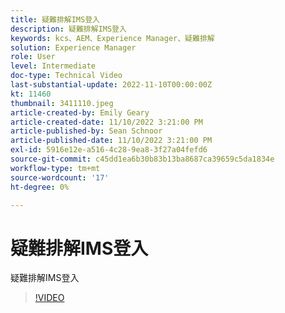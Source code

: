 ```yaml
---
title: 疑難排解IMS登入
description: 疑難排解IMS登入
keywords: kcs、AEM、Experience Manager、疑難排解
solution: Experience Manager
role: User
level: Intermediate
doc-type: Technical Video
last-substantial-update: 2022-11-10T00:00:00Z
kt: 11460
thumbnail: 3411110.jpeg
article-created-by: Emily Geary
article-created-date: 11/10/2022 3:21:00 PM
article-published-by: Sean Schnoor
article-published-date: 11/10/2022 3:21:00 PM
exl-id: 5916e12e-a516-4c28-9ea8-3f27a04fefd6
source-git-commit: c45dd1ea6b30b83b13ba8687ca39659c5da1834e
workflow-type: tm+mt
source-wordcount: '17'
ht-degree: 0%

---
```


# 疑難排解IMS登入

疑難排解IMS登入

>[!VIDEO](https://video.tv.adobe.com/v/3411110/?quality=12&learn=on)
